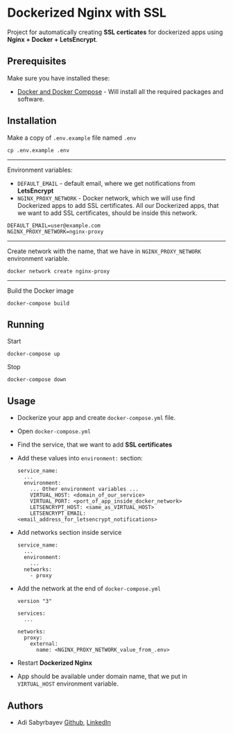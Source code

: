 # Dockerized Nginx with SSL

Project for automatically creating **SSL certicates** for dockerized apps using **Nginx + Docker + LetsEncrypt**.

## Prerequisites

Make sure you have installed these:
- [Docker and Docker Compose](https://phoenixnap.com/kb/install-docker-compose-on-ubuntu-20-04) - Will install all the required packages and software.

## Installation

Make a copy of `.env.example` file named `.env`

```shell script
cp .env.example .env
```

---

Environment variables:
- `DEFAULT_EMAIL` - default email, where we get notifications from **LetsEncrypt**
- `NGINX_PROXY_NETWORK` - Docker network, which we will use find Dockerized apps to add SSL certificates. All our Dockerized apps, that we want to add SSL certificates, should be inside this network.

```dotenv
DEFAULT_EMAIL=user@example.com
NGINX_PROXY_NETWORK=nginx-proxy
```

---

Create network with the name, that we have in `NGINX_PROXY_NETWORK` environment variable.

```shell script
docker network create nginx-proxy
```

---

Build the Docker image

```shell script
docker-compose build
```

## Running

Start
```
docker-compose up
```

Stop
```
docker-compose down
```

## Usage

- Dockerize your app and create `docker-compose.yml` file.
- Open `docker-compose.yml`
- Find the service, that we want to add **SSL certificates**
- Add these values into `environment:` section:

    ```
    service_name:
      ...
      environment:
        ... Other environment variables ...
        VIRTUAL_HOST: <domain_of_our_service>
        VIRTUAL_PORT: <port_of_app_inside_docker_network>
        LETSENCRYPT_HOST: <same_as_VIRTUAL_HOST>
        LETSENCRYPT_EMAIL: <email_address_for_letsencrypt_notifications>
    ```

- Add networks section inside service

    ```
    service_name:
      ...
      environment:
        ...
      networks:
        - proxy
    ```

- Add the network at the end of `docker-compose.yml`

    ```
    version "3"

    services:
      ...

    networks:
      proxy:
        external:
          name: <NGINX_PROXY_NETWORK_value_from_.env>
    ```

- Restart **Dockerized Nginx**
- App should be available under domain name, that we put in `VIRTUAL_HOST` environment variable.

## Authors
- Adi Sabyrbayev [Github](https://github.com/madrigals1), [LinkedIn](https://www.linkedin.com/in/madrigals1/)